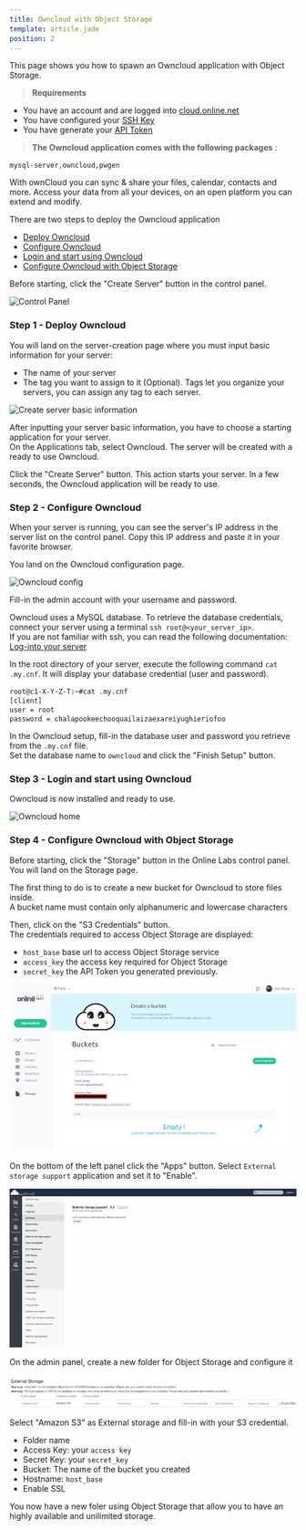 ```yaml
---
title: Owncloud with Object Storage
template: article.jade
position: 2
---
```


This page shows you how to spawn an Owncloud application with Object Storage.

> <strong>Requirements</strong>
>
- You have an account and are logged into [cloud.online.net](//cloud.online.net)
- You have configured your [SSH Key](/howto/ssh_keys.html)
- You have generate your [API Token](/howto/credentials.html)

> <strong>The Owncloud application comes with the following packages</strong> :
```
mysql-server,owncloud,pwgen
```


With ownCloud you can sync & share your files, calendar, contacts and more.
Access your data from all your devices, on an open platform you can extend and modify.

There are two steps to deploy the Owncloud application

- [Deploy Owncloud](/applications/owncloud.html#step-1-deploy-owncloud)
- [Configure Owncloud](/applications/owncloud.html#step-2-configure-owncloud)
- [Login and start using Owncloud](/applications/owncloud.html#step-3-login-and-start-using-owncloud)
- [Configure Owncloud with Object Storage](/applications/owncloud.html#step-4-configure-owncloud-with-cloud-storage)



Before starting, click the "Create Server" button in the control panel.

![Control Panel](../../images/dashboard.png "Control Panel")

### Step 1 - Deploy Owncloud

You will land on the server-creation page where you must input basic information for your server:

- The name of your server
- The tag you want to assign to it (Optional). Tags let you organize your servers, you can assign any tag to each server.

![Create server basic information](../../images/server_basic_information.png "Create server basic information")


After inputting your server basic information, you have to choose a starting application for your server.<br />
On the Applications tab, select Owncloud. The server will be created with a ready to use Owncloud.


Click the "Create Server" button. This action starts your server.
In a few seconds, the Owncloud application will be ready to use.

### Step 2 - Configure Owncloud

When your server is running, you can see the server's IP address in the server list on the control panel. Copy this IP address and paste it in your favorite browser.


You land on the Owncloud configuration page.

![Owncloud config](../../images/owncloud_configure.png "Owncloud config")

Fill-in the admin account with your username and password.

Owncloud uses a MySQL database. To retrieve the database credentials, connect your server using a terminal `ssh root@<your_server_ip>`.<br />
If you are not familiar with ssh, you can read the following documentation: [Log-into your server](/howto/create_instance.html#log-into-your-server)

In the root directory of your server, execute the following command `cat .my.cnf`. It will display your database credential (user and password).

```
root@c1-X-Y-Z-T:~#cat .my.cnf
[client]
user = root
password = chalapookeechooquailaizaexareiyughieriofoo
```

In the Owncloud setup, fill-in the database user and password you retrieve from the `.my.cnf` file.<br />Set the database name to `owncloud` and click the "Finish Setup" button.

### Step 3 - Login and start using Owncloud

Owncloud is now installed and ready to use.

![Owncloud home](../../images/owncloud_home.png "Owncloud home")

### Step 4 - Configure Owncloud with Object Storage

Before starting, click the "Storage" button in the Online Labs control panel.
You will land on the Storage page.

The first thing to do is to create a new bucket for Owncloud to store files inside.<br/>
A bucket name must contain only alphanumeric and lowercase characters

Then, click on the "S3 Credentials" button.<br/>
The credentials required to access Object Storage are displayed:

- `host_base`  base url to access Object Storage service
- `access_key` the access key required for Object Storage 
- `secret_key` the API Token you generated previously.

![S3 Crendentials](../images/s3.png "S3-credentials")


On the bottom of the left panel click the "Apps" button. Select `External storage support` application and set it to "Enable".

![Owncloud external storage](../images/owncloud_external_storage.png "Owncloud external storage")


On the admin panel, create a new folder for Object Storage and configure it

![Owncloud configure storage](../images/owncloud_configure_storage.png "Owncloud configure storage")


Select "Amazon S3" as External storage and fill-in with your S3 credential.

- Folder name
- Access Key: your `access key`
- Secret Key: your `secret_key`
- Bucket: The name of the bucket you created
- Hostname: `host_base`
- Enable SSL

You now have a new foler using Object Storage that allow you to have an highly available and unilimited storage.





